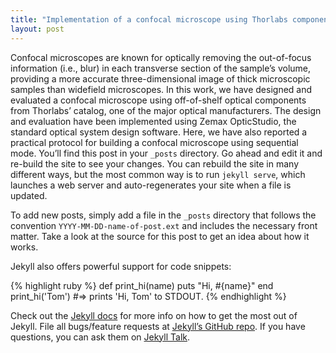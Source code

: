 ```yaml
---
title: "Implementation of a confocal microscope using Thorlabs components"
layout: post
---
```


Confocal microscopes are known for optically removing the out-of-focus information (i.e., blur) in each transverse section of the sample’s volume, providing a more accurate three-dimensional image of thick microscopic samples than widefield microscopes. In this work, we have designed and evaluated a confocal microscope using off-of-shelf optical components from Thorlabs’ catalog, one of the major optical manufacturers. The design and evaluation have been implemented using Zemax OpticStudio, the standard optical system design software. Here, we have also reported a practical protocol for building a confocal microscope using sequential mode. 
You’ll find this post in your `_posts` directory. Go ahead and edit it and re-build the site to see your changes. You can rebuild the site in many different ways, but the most common way is to run `jekyll serve`, which launches a web server and auto-regenerates your site when a file is updated.


To add new posts, simply add a file in the `_posts` directory that follows the convention `YYYY-MM-DD-name-of-post.ext` and includes the necessary front matter. Take a look at the source for this post to get an idea about how it works.

Jekyll also offers powerful support for code snippets:

{% highlight ruby %}
def print_hi(name)
  puts "Hi, #{name}"
end
print_hi('Tom')
#=> prints 'Hi, Tom' to STDOUT.
{% endhighlight %}

Check out the [Jekyll docs][jekyll-docs] for more info on how to get the most out of Jekyll. File all bugs/feature requests at [Jekyll’s GitHub repo][jekyll-gh]. If you have questions, you can ask them on [Jekyll Talk][jekyll-talk].

[jekyll-docs]: http://jekyllrb.com/docs/home
[jekyll-gh]:   https://github.com/jekyll/jekyll
[jekyll-talk]: https://talk.jekyllrb.com/
